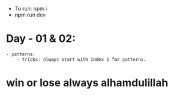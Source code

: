 - To run: npm i
- npm run dev
# Day - 01 & 02:
    - patterns:
        - tricks: always start with index 1 for patterns.


# win or lose always alhamdulillah